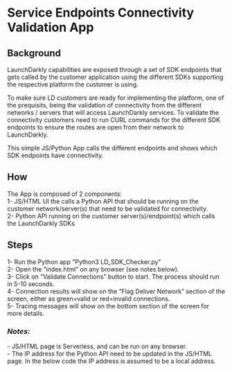<h1>Service Endpoints Connectivity Validation App</h1>

<h2>Background</h2>
LaunchDarkly capabilities are exposed through a set of SDK endpoints that gets called by the customer application using the different SDKs supporting the respective platform the customer is using. 

To make sure LD customers are ready for implementing the platform, one of the prequisits, being the validation of connectivity from the different networks / servers that will access LaunchDarkly services. To validate the connectivity customers need to run CURL commands for the different SDK endpoints to ensure the routes are open from their network to LaunchDarkly. 

This simple JS/Python App calls the different endpoints and shows which SDK endpoints have connectivity.

<h2>How</h2>
The App is composed of 2 components:<BR>
  1- JS/HTML UI the calls a Python API that should be running on the customer network/server(s) that need to be validated for connectivity.<BR>
  2- Python API running on the customer server(s)/endpoint(s) which calls the LaunchDarkly SDKs

<h2>Steps</h2>
1- Run the Python app "Python3 LD_SDK_Checker.py" <BR>
2- Open the “index.html” on any browser (see notes below).<BR>
3- Click on “Validate Connections” button to start. The process should run in 5-10 seconds.<BR>
4- Connection results will show on the “Flag Deliver Network” section of the screen, either as green=valid or red=invalid connections.<BR>
5- Tracing messages will show on the bottom section of the screen for more details.<BR>

<h3><i>Notes:</i></h3>
- JS/HTML page is Serverless, and can be run on any browser.<BR>
- The IP address for the Python API need to be updated in the JS/HTML page. In the below code the IP address is assumed to be a local address.<BR>
